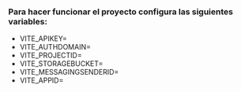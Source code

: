 ### Para hacer funcionar el proyecto configura las siguientes variables:
- VITE_APIKEY=
- VITE_AUTHDOMAIN=
- VITE_PROJECTID=
- VITE_STORAGEBUCKET=
- VITE_MESSAGINGSENDERID=
- VITE_APPID=